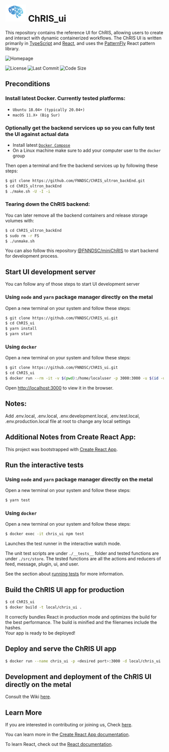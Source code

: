 # ![ChRIS logo](https://github.com/FNNDSC/ChRIS_ultron_backEnd/blob/master/docs/assets/logo_chris.png) ChRIS_ui

This repository contains the reference UI for ChRIS, allowing users to create and interact with dynamic containerized workflows. The ChRIS UI is written primarily in [TypeScript](https://www.typescriptlang.org/) and [React](https://reactjs.org/), and uses the [PatternFly](https://github.com/patternfly/patternfly) React pattern library.

![Homepage](https://github.com/FNNDSC/CHRIS_docs/blob/fb98b793ff785f4ebb24ce30bcf02cf243b64803/images/mpc/Feed-Detail-Screencapture-PACS-selected.png)

![License][license-badge]
![Last Commit][last-commit-badge]
![Code Size][code-size]


## Preconditions

### Install latest Docker. Currently tested platforms:
* ``Ubuntu 18.04+ (typically 20.04+)``
* ``macOS 11.X+ (Big Sur)``

### Optionally get the backend services up so you can fully test the UI against actual data
* Install latest [``Docker Compose``](https://docs.docker.com/compose/)
* On a Linux machine make sure to add your computer user to the ``docker`` group

Then open a terminal and fire the backend services up by following these steps:
```bash
$ git clone https://github.com/FNNDSC/ChRIS_ultron_backEnd.git
$ cd ChRIS_ultron_backEnd
$ ./make.sh -U -I -i
```
### Tearing down the ChRIS backend:
You can later remove all the backend containers and release storage volumes with:
```bash
$ cd ChRIS_ultron_backEnd
$ sudo rm -r FS
$ ./unmake.sh
```
You can also follow this repository [@FNNDSC/miniChRIS](https://github.com/FNNDSC/miniChRIS) to start backend for development process.

## Start UI development server

You can follow any of those steps to start UI development server

### Using ``node`` and ``yarn`` package manager directly on the metal

Open a new terminal on your system and follow these steps:
```bash
$ git clone https://github.com/FNNDSC/ChRIS_ui.git
$ cd ChRIS_ui
$ yarn install
$ yarn start
```
### Using ``docker``

Open a new terminal on your system and follow these steps:
```bash
$ git clone https://github.com/FNNDSC/ChRIS_ui.git
$ cd ChRIS_ui
$ docker run --rm -it -v $(pwd):/home/localuser -p 3000:3000 -u $(id -u):$(id -g) --name chris_ui fnndsc/chris_ui:dev
```
Open [http://localhost:3000](http://localhost:3000) to view it in the browser.


## Notes:
Add .env.local, .env.local, .env.development.local, .env.test.local, .env.production.local file at root to change any local settings

## Additional Notes from Create React App:
This project was bootstrapped with [Create React App](https://github.com/facebook/create-react-app).


## Run the interactive tests

### Using ``node`` and ``yarn`` package manager directly on the metal

Open a new terminal on your system and follow these steps:
```bash
$ yarn test
```

### Using `docker`

Open a new terminal on your system and follow these steps:
```bash
$ docker exec -it chris_ui npm test
```
Launches the test runner in the interactive watch mode.<br>

The unit test scripts are under `./__tests__` folder and tested functions are under `./src/store`.
The tested functions are all the actions and reducers of feed, message, plugin, ui, and user.

See the section about [running tests](https://facebook.github.io/create-react-app/docs/running-tests) for more information.


## Build the ChRIS UI app for production

```bash
$ cd ChRIS_ui
$ docker build -t local/chris_ui .
```
It correctly bundles React in production mode and optimizes the build for the best performance.
The build is minified and the filenames include the hashes.<br>
Your app is ready to be deployed!


## Deploy and serve the ChRIS UI app

```bash
$ docker run --name chris_ui -p <desired port>:3000 -d local/chris_ui
```


## Development and deployment of the ChRIS UI directly on the metal

Consult the Wiki [here](https://github.com/FNNDSC/ChRIS_ui/wiki).


## Learn More

If you are interested in contributing or joining us, Check [here](http://chrisproject.org/join-us).

You can learn more in the [Create React App documentation](https://facebook.github.io/create-react-app/docs/getting-started).

To learn React, check out the [React documentation](https://reactjs.org/).


[license-badge]: https://img.shields.io/github/license/fnndsc/chris_ui.svg
[last-commit-badge]: https://img.shields.io/github/last-commit/fnndsc/chris_ui.svg
[repo-link]: https://github.com/FNNDSC/ChRIS_ui
[code-size]: https://img.shields.io/github/languages/code-size/FNNDSC/ChRIS_ui
